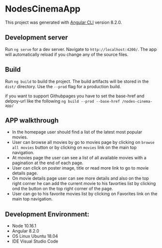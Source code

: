 # NodesCinemaApp

This project was generated with [Angular CLI](https://github.com/angular/angular-cli) version 8.2.0.

## Development server

Run `ng serve` for a dev server. Navigate to `http://localhost:4200/`. The app will automatically reload if you change any of the source files.

## Build

Run `ng build` to build the project. The build artifacts will be stored in the `dist/` directory. Use the `--prod` flag for a production build.

if you want to support Githubpages you have to set the base-href and delpoy-url like the following `ng build --prod --base-href /nodes-cinema-app/`

## APP walkthrough

- In the homepage user should find a list of the latest most popular movies.
- User can browse all movies by go to movies page by clicking on `browse all movies` button or by clicking on `movies` link on the main top navigation.
- At movies page the user can see a list of all available movies with a pagination at the end of each page.
- User can click on poster image, title or read more link to go to movie details page.
- On movie details page user can see more details and also on the top right corner he can add the current movie to his favorties list by clicking ond the button on the top right corner of the page.
- User can go to his favorite movies list by clicking on Favorites link on the main top navigation.

## Development Environment:

- Node 10.16.1
- Angular 8.2.0
- OS Linux Ubuntu 18.04
- IDE Visual Studio Code
